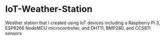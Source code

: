 # IoT-Weather-Station
Weather station that I created using IoT devices including a Raspberry Pi 3, ESP8266 NodeMCU microcontroller, and DHT11, BMP280, and CCS811 sensors
